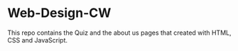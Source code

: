 # Web-Design-CW
This repo contains the Quiz and the about us pages that created with HTML, CSS and JavaScript.
